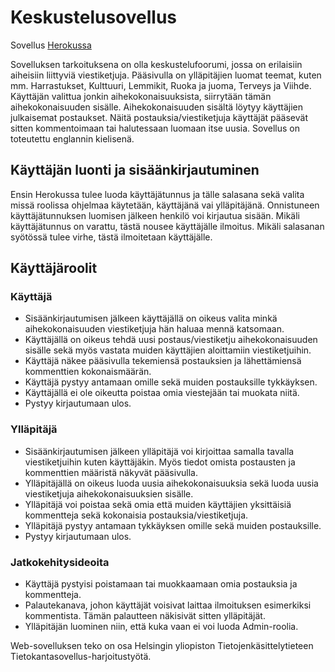 # Keskustelusovellus

Sovellus [Herokussa](https://tsoha-visitors1.herokuapp.com/login)

Sovelluksen tarkoituksena on olla keskustelufoorumi, jossa on erilaisiin aiheisiin liittyviä viestiketjuja. Pääsivulla on ylläpitäjien luomat teemat, kuten mm. Harrastukset, Kulttuuri, Lemmikit, Ruoka ja juoma, Terveys ja Viihde. Käyttäjän valittua jonkin aihekokonaisuuksista, siirrytään tämän aihekokonaisuuden sisälle. Aihekokonaisuuden sisältä löytyy käyttäjien julkaisemat postaukset. Näitä postauksia/viestiketjuja käyttäjät pääsevät sitten kommentoimaan tai halutessaan luomaan itse uusia.
Sovellus on toteutettu englannin kielisenä.

## Käyttäjän luonti ja sisäänkirjautuminen
Ensin Herokussa tulee luoda käyttäjätunnus ja tälle salasana sekä valita missä roolissa ohjelmaa käytetään, käyttäjänä vai ylläpitäjänä.
Onnistuneen käyttäjätunnuksen luomisen jälkeen henkilö voi kirjautua sisään.
Mikäli käyttäjätunnus on varattu, tästä nousee käyttäjälle ilmoitus. Mikäli salasanan syötössä tulee virhe, tästä ilmoitetaan käyttäjälle.

## Käyttäjäroolit
### Käyttäjä
- Sisäänkirjautumisen jälkeen käyttäjällä on oikeus valita minkä aihekokonaisuuden viestiketjuja hän haluaa mennä katsomaan.
- Käyttäjällä on oikeus tehdä uusi postaus/viestiketju aihekokonaisuuden sisälle sekä myös vastata muiden käyttäjien aloittamiin viestiketjuihin.
- Käyttäjä näkee pääsivulla tekemiensä postauksien ja lähettämiensä kommenttien kokonaismäärän.
- Käyttäjä pystyy antamaan omille sekä muiden postauksille tykkäyksen.
- Käyttäjällä ei ole oikeutta poistaa omia viestejään tai muokata niitä.
- Pystyy kirjautumaan ulos.

### Ylläpitäjä
- Sisäänkirjautumisen jälkeen ylläpitäjä voi kirjoittaa samalla tavalla viestiketjuihin kuten käyttäjäkin. Myös tiedot omista postausten ja kommenttien määristä näkyvät pääsivulla.
- Ylläpitäjällä on oikeus luoda uusia aihekokonaisuuksia sekä luoda uusia viestiketjuja aihekokonaisuuksien sisälle.
- Ylläpitäjä voi poistaa sekä omia että muiden käyttäjien yksittäisiä kommentteja sekä kokonaisia postauksia/viestiketjuja.
- Ylläpitäjä pystyy antamaan tykkäyksen omille sekä muiden postauksille.
- Pystyy kirjautumaan ulos.

### Jatkokehitysideoita
- Käyttäjä pystyisi poistamaan tai muokkaamaan omia postauksia ja kommentteja.
- Palautekanava, johon käyttäjät voisivat laittaa ilmoituksen esimerkiksi kommentista. Tämän palautteen näkisivät sitten ylläpitäjät.
- Ylläpitäjän luominen niin, että kuka vaan ei voi luoda Admin-roolia.


Web-sovelluksen teko on osa Helsingin yliopiston Tietojenkäsittelytieteen Tietokantasovellus-harjoitustyötä.

